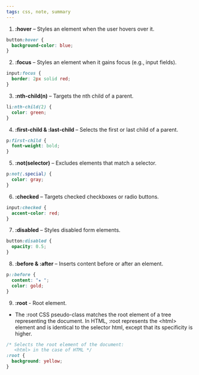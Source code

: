 ```yaml
---
tags: css, note, summary
---
```


1. **:hover** – Styles an element when the user hovers over it.

```css
button:hover {
  background-color: blue;
}
```

  

2. **:focus** – Styles an element when it gains focus (e.g., input fields).

```css
input:focus {
  border: 2px solid red;
}
```

  

3. **:nth-child(n)** – Targets the nth child of a parent.

```css
li:nth-child(2) {
  color: green;
}
```

  

4. **:first-child & :last-child** – Selects the first or last child of a parent.

```css
p:first-child {
  font-weight: bold;
}
```

  

5. **:not(selector)** – Excludes elements that match a selector.

```css
p:not(.special) {
  color: gray;
}
```

  

6. **:checked** – Targets checked checkboxes or radio buttons.

```css
input:checked {
  accent-color: red;
}
```

  

7. **:disabled** – Styles disabled form elements.

```css
button:disabled {
  opacity: 0.5;
}
```

  

8. **:before & :after** – Inserts content before or after an element.

```css
p::before {
  content: "★ ";
  color: gold;
}
```

9. **:root** - Root element.
- The :root CSS pseudo-class matches the root element of a tree representing the document. In HTML, :root represents the \<html> element and is identical to the selector html, except that its specificity is higher.

```css
/* Selects the root element of the document:
   <html> in the case of HTML */
:root {
  background: yellow;
}
```
